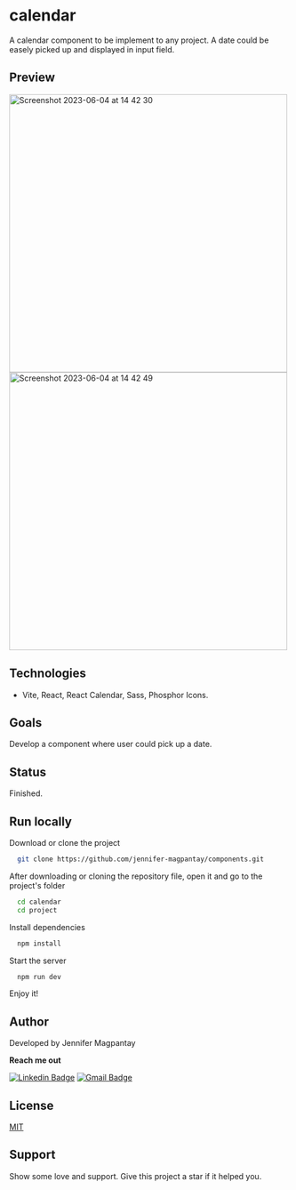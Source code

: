 # calendar

A calendar component to be implement to any project. A date could be easely picked up and displayed in input field.

## Preview
<img width="500" alt="Screenshot 2023-06-04 at 14 42 30" src="https://github.com/jennifer-magpantay/components/assets/56962997/6f678f84-7903-45e0-8d9d-37ae74fd68ef">
<img width="500" alt="Screenshot 2023-06-04 at 14 42 49" src="https://github.com/jennifer-magpantay/components/assets/56962997/bc76ce90-7777-4e99-9511-1913158a0296">


## Technologies

- Vite, React, React Calendar, Sass, Phosphor Icons.

## Goals

Develop a component where user could pick up a date.

## Status

Finished.

## Run locally

Download or clone the project

```bash
  git clone https://github.com/jennifer-magpantay/components.git
```

After downloading or cloning the repository file, open it and go to the project's folder

```bash
  cd calendar
  cd project
```

Install dependencies

```bash
  npm install
```

Start the server

```bash
  npm run dev
```

Enjoy it!

## Author

Developed by Jennifer Magpantay

**Reach me out**

[![Linkedin Badge](https://img.shields.io/badge/-Jennifer-blue?style=flat-square&logo=Linkedin&logoColor=white&link=https://www.linkedin.com/in/jennifermagpantay/)](https://www.linkedin.com/in/jennifermagpantay/) [![Gmail Badge](https://img.shields.io/badge/-jennifer.magpantay@gmail.com-c14438?style=flat-square&logo=Gmail&logoColor=white&link=mailto:jennifer.magpantay@gmail.com)](mailto:jennifer.magpantay@gmail.com)

## License

[MIT](https://choosealicense.com/licenses/mit/)

## Support

Show some love and support. Give this project a star if it helped you.
